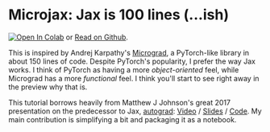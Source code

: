 # Microjax: Jax is 100 lines (...ish)

<a target="_blank" href="https://colab.research.google.com/github/joelburget/microjax/blob/main/tutorial.ipynb"><img src="https://colab.research.google.com/assets/colab-badge.svg" alt="Open In Colab"/></a> or <a href="https://github.com/joelburget/microjax/blob/main/tutorial.ipynb">Read on Github</a>.

This is inspired by Andrej Karpathy's [Micrograd](https://github.com/karpathy/micrograd/tree/master), a PyTorch-like library in about 150 lines of code. Despite PyTorch's popularity, I prefer the way Jax works. I think of PyTorch as having a more _object-oriented_ feel, while Micrograd has a more _functional_ feel. I think you'll start to see right away in the preview why that is.

This tutorial borrows heavily from Matthew J Johnson's great 2017 presentation on the predecessor to Jax, [autograd](https://github.com/hips/autograd): [Video](https://videolectures.net/videos/deeplearning2017_johnson_automatic_differentiation) / [Slides](https://www.cs.toronto.edu/~duvenaud/talks/Johnson-Automatic-Differentiation.pdf) / [Code](https://github.com/mattjj/autodidact). My main contribution is simplifying a bit and packaging it as a notebook.
